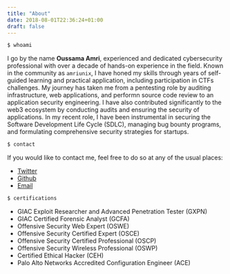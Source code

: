 ```yaml
---
title: "About"
date: 2018-08-01T22:36:24+01:00
draft: false
---
```

```bash
$ whoami
```
I go by the name **Oussama Amri**, experienced and dedicated cybersecurity professional with over a decade of hands-on experience in the field. Known in the community as `amriunix`, I have honed my skills through years of self-guided learning and practical application, including participation in CTFs challenges. My journey has taken me from a pentesting role by auditing infrastructure, web applications, and performn source code review to an application security engineering. I have also contributed significantly to the web3 ecosystem by conducting audits and ensuring the security of applications. In my recent role, I have been instrumental in securing the Software Development Life Cycle (SDLC), managing bug bounty programs, and formulating comprehensive security strategies for startups.

```bash
$ contact
```
If you would like to contact me, feel free to do so at any of the usual places:

* [Twitter](https://twitter.com/amriunix)
* [Github](https://github.com/amriunix)
* [Email](mailto:oussama[at]amriunix.com)

```bash
$ certifications
```
* GIAC Exploit Researcher and Advanced Penetration Tester (GXPN)
* GIAC Certified Forensic Analyst (GCFA)
* Offensive Security Web Expert (OSWE)
* Offensive Security Certified Expert (OSCE)
* Offensive Security Certified Professional (OSCP)
* Offensive Security Wireless Professional (OSWP)
* Certified Ethical Hacker (CEH)
* Palo Alto Networks Accredited Configuration Engineer (ACE)
